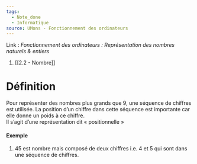 ```yaml
---
tags:
  - Note_done
  - Informatique
source: UMons - Fonctionnement des ordinateurs
---
```


Link :
_Fonctionnement des ordinateurs : Représentation des nombres naturels & entiers_
1. [[2.2 - Nombre]]

# Définition
Pour représenter des nombres plus grands que 9, une séquence de chiffres est utilisée. La position d’un chiffre dans cette séquence est importante car elle donne un poids à ce chiffre. 
\
Il s’agit d’une représentation dit « positionnelle »

#### Exemple
1. 45 est nombre mais composé de deux chiffres i.e. 4 et 5 qui sont dans une séquence de chiffres.